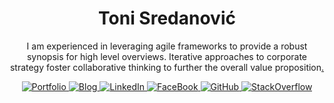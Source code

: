 
<p>
  <h1 align="center">Toni Sredanović</h1>
</p>

<p align="center">
  I am experienced in leveraging agile frameworks to provide a robust synopsis for high level overviews. Iterative approaches to corporate strategy foster collaborative thinking to further the overall value proposition<a href="https://www.youtube.com/watch?v=MeaAh5Sbg5o" target="_blank">.</a>
</p>


<!-- Badges - https://shields.io/ -->
<!-- For icons use: https://simpleicons.org/, https://github.com/simple-icons/simple-icons/blob/develop/slugs.md -->
<p align="center">
  <!-- Portfolio badge -->
  <!-- Possible logos: actigraph, aiqfome -->
  <a href="https://tsredanovic.github.io/">
    <img src="https://img.shields.io/badge/-Portfolio-black?style=for-the-badge&logoColor=white&logo=aiqfome" alt="Portfolio"/>
  </a>
  <!-- Blog badge -->
  <!-- Possible logos: bloglovin, readthedocs -->
  <a href="https://tsredanovic.github.io/blog/">
    <img src="https://img.shields.io/badge/-Blog-black?style=for-the-badge&logoColor=white&logo=readthedocs" alt="Blog"/>
  </a>
  <!-- LinkedIn badge -->
  <a href="https://www.linkedin.com/in/tsredanovic/">
    <img src="https://img.shields.io/badge/-LinkedIn-black?style=for-the-badge&logoColor=white&logo=linkedin" alt="LinkedIn"/>
  </a>
  <!-- FaceBook badge -->
  <a href="https://www.facebook.com/toni.sredanovic">
    <img src="https://img.shields.io/badge/-FaceBook-black?style=for-the-badge&logoColor=white&logo=facebook" alt="FaceBook"/>
  </a>
  <!-- GitHub badge -->
  <a href="https://github.com/tsredanovic">
    <img src="https://img.shields.io/badge/-GitHub-black?style=for-the-badge&logoColor=white&logo=github" alt="GitHub"/>
  </a>
  <!-- StackOverflow badge -->
  <a href="https://stackoverflow.com/users/6182497/toni-sredanovi%c4%87">
    <img src="https://img.shields.io/badge/-StackOverflow-black?style=for-the-badge&logoColor=white&logo=stackoverflow" alt="StackOverflow"/>
  </a>
</p>

